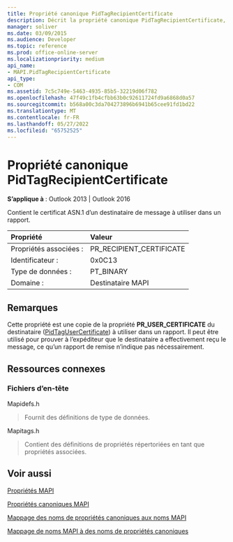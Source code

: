 ```yaml
---
title: Propriété canonique PidTagRecipientCertificate
description: Décrit la propriété canonique PidTagRecipientCertificate, qui contient le certificat ASN.1 d’un destinataire de message à utiliser dans un rapport.
manager: soliver
ms.date: 03/09/2015
ms.audience: Developer
ms.topic: reference
ms.prod: office-online-server
ms.localizationpriority: medium
api_name:
- MAPI.PidTagRecipientCertificate
api_type:
- COM
ms.assetid: 7c5c749e-5463-4935-85b5-32219d06f782
ms.openlocfilehash: 47f49c1fb4cfbb63b0c92611724fd9a6868d0a57
ms.sourcegitcommit: b568a00c3da704273896b6941b65cee91fd1bd22
ms.translationtype: MT
ms.contentlocale: fr-FR
ms.lasthandoff: 05/27/2022
ms.locfileid: "65752525"
---
```

# <a name="pidtagrecipientcertificate-canonical-property"></a>Propriété canonique PidTagRecipientCertificate

  
  
**S’applique à** : Outlook 2013 | Outlook 2016 
  
Contient le certificat ASN.1 d’un destinataire de message à utiliser dans un rapport.
  
|Propriété |Valeur |
|:-----|:-----|
|Propriétés associées :  <br/> |PR_RECIPIENT_CERTIFICATE  <br/> |
|Identificateur :  <br/> |0x0C13  <br/> |
|Type de données :  <br/> |PT_BINARY  <br/> |
|Domaine :  <br/> |Destinataire MAPI  <br/> |
   
## <a name="remarks"></a>Remarques

Cette propriété est une copie de la propriété **PR_USER_CERTIFICATE** du destinataire ([PidTagUserCertificate](pidtagusercertificate-canonical-property.md)) à utiliser dans un rapport. Il peut être utilisé pour prouver à l’expéditeur que le destinataire a effectivement reçu le message, ce qu’un rapport de remise n’indique pas nécessairement.
  
## <a name="related-resources"></a>Ressources connexes

### <a name="header-files"></a>Fichiers d’en-tête

Mapidefs.h
  
> Fournit des définitions de type de données.
    
Mapitags.h
  
> Contient des définitions de propriétés répertoriées en tant que propriétés associées.
    
## <a name="see-also"></a>Voir aussi



[Propriétés MAPI](mapi-properties.md)
  
[Propriétés canoniques MAPI](mapi-canonical-properties.md)
  
[Mappage des noms de propriétés canoniques aux noms MAPI](mapping-canonical-property-names-to-mapi-names.md)
  
[Mappage de noms MAPI à des noms de propriétés canoniques](mapping-mapi-names-to-canonical-property-names.md)

